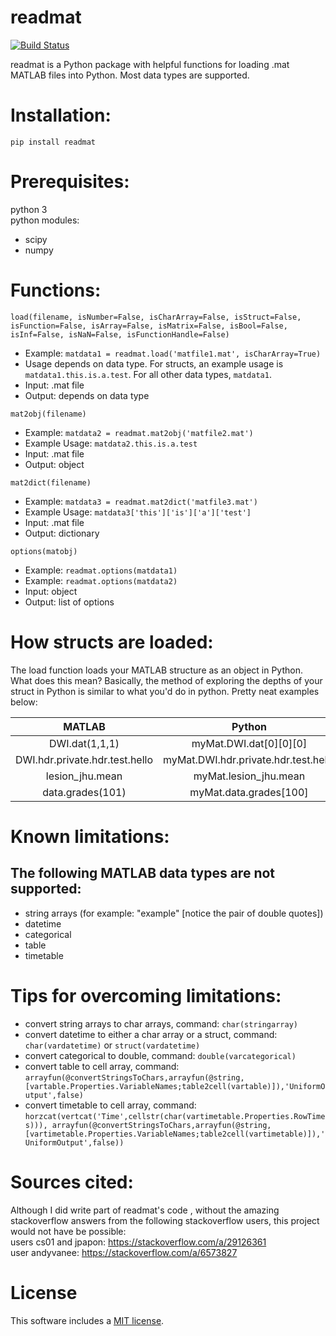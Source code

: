 # readmat
[![Build Status](https://travis-ci.org/AnthonyAndroulakis/readmat.svg?branch=master)](https://travis-ci.org/AnthonyAndroulakis/readmat.svg?branch=master)

readmat is a Python package with helpful functions for loading .mat MATLAB files into Python. Most data types are supported.

# Installation:   
```
pip install readmat
```

# Prerequisites:     
python 3    
python modules:     
+ scipy    
+ numpy    
      
# Functions:     
```
load(filename, isNumber=False, isCharArray=False, isStruct=False, isFunction=False, isArray=False, isMatrix=False, isBool=False, isInf=False, isNaN=False, isFunctionHandle=False)
```     
- Example: `matdata1 = readmat.load('matfile1.mat', isCharArray=True)`
- Usage depends on data type. For structs, an example usage is `matdata1.this.is.a.test`. For all other data types, `matdata1`.
- Input: .mat file
- Output: depends on data type
```
mat2obj(filename)
```
- Example: `matdata2 = readmat.mat2obj('matfile2.mat')`
- Example Usage: `matdata2.this.is.a.test`
- Input: .mat file
- Output: object
```
mat2dict(filename)
```
- Example: `matdata3 = readmat.mat2dict('matfile3.mat')`
- Example Usage: `matdata3['this']['is']['a']['test']`
- Input: .mat file
- Output: dictionary
```
options(matobj)
```
- Example: `readmat.options(matdata1)`
- Example: `readmat.options(matdata2)`
- Input: object
- Output: list of options

# How structs are loaded:
The load function loads your MATLAB structure as an object in Python. What does this mean? Basically, the method of exploring the depths of your struct in Python is similar to what you'd do in python. Pretty neat examples below:      

| MATLAB        | Python        |
| :-------------: |:-------------:|
| DWI.dat(1,1,1)      | myMat.DWI.dat[0][0][0] |
| DWI.hdr.private.hdr.test.hello     | myMat.DWI.hdr.private.hdr.test.hello      |
| lesion_jhu.mean | myMat.lesion_jhu.mean      |
| data.grades(101) | myMat.data.grades[100]      |
       
# Known limitations:    
## The following MATLAB data types are not supported:   
+ string arrays (for example: "example" \[notice the pair of double quotes])   
+ datetime   
+ categorical   
+ table    
+ timetable    

# Tips for overcoming limitations:
+ convert string arrays to char arrays, command: `char(stringarray)`
+ convert datetime to either a char array or a struct, command: `char(vardatetime)` or `struct(vardatetime)`    
+ convert categorical to double, command: `double(varcategorical)`
+ convert table to cell array, command: `arrayfun(@convertStringsToChars,arrayfun(@string,[vartable.Properties.VariableNames;table2cell(vartable)]),'UniformOutput',false)`
+ convert timetable to cell array, command: `horzcat(vertcat('Time',cellstr(char(vartimetable.Properties.RowTimes))), arrayfun(@convertStringsToChars,arrayfun(@string,[vartimetable.Properties.VariableNames;table2cell(vartimetable)]),'UniformOutput',false))`
       
# Sources cited:
Although I did write part of readmat's code , without the amazing stackoverflow answers from the following stackoverflow users, this project would not have be possible:      
users cs01 and jpapon: https://stackoverflow.com/a/29126361     
user andyvanee: https://stackoverflow.com/a/6573827     
      
# License
This software includes a [MIT license](https://opensource.org/licenses/MIT).
